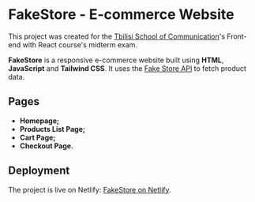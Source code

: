 # FakeStore - E-commerce Website

This project was created for the [Tbilisi School of Communication](https://commschool.ge)'s Front-end with React course's midterm exam.

**FakeStore** is a responsive e-commerce website built using **HTML**, **JavaScript** and **Tailwind CSS**. It uses the [Fake Store API](https://fakestoreapi.com) to fetch product data.

## Pages

- **Homepage;**
- **Products List Page;**
- **Cart Page;**
- **Checkout Page.**

## Deployment

The project is live on Netlify: [FakeStore on Netlify](https://fancy-kheer-5da581.netlify.app).
